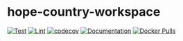 # hope-country-workspace

[![Test](https://github.com/unicef/hope-country-workspace/actions/workflows/test.yml/badge.svg)](https://github.com/unicef/hope-country-workspace/actions/workflows/test.yml)
[![Lint](https://github.com/unicef/hope-country-workspace/actions/workflows/lint.yml/badge.svg)](https://github.com/unicef/hope-country-workspace/actions/workflows/lint.yml)
[![codecov](https://codecov.io/github/unicef/hope-country-workspace/graph/badge.svg?token=FBUB7HML5S)](https://codecov.io/github/unicef/hope-country-workspace)
[![Documentation](https://github.com/unicef/hope-country-workspace/actions/workflows/docs.yml/badge.svg)](https://unicef.github.io/hope-country-workspace/)
[![Docker Pulls](https://img.shields.io/docker/pulls/unicef/hope-country-workspace)](https://hub.docker.com/repository/docker/unicef/hope-country-workspace/tags)
